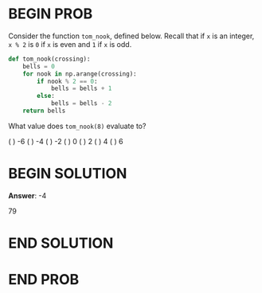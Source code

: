 # BEGIN PROB

Consider the function `tom_nook`, defined below. Recall that if `x` is
an integer, `x % 2` is `0` if `x` is even and `1` if `x` is odd.

```py
def tom_nook(crossing):
    bells = 0
    for nook in np.arange(crossing):
        if nook % 2 == 0:
            bells = bells + 1
        else:
            bells = bells - 2
    return bells
```

What value does `tom_nook(8)` evaluate to?

( ) -6
( ) -4
( ) -2
( ) 0
( ) 2
( ) 4
( ) 6

# BEGIN SOLUTION

**Answer**: -4

<average>79</average>

# END SOLUTION

# END PROB